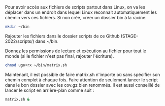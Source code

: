 Pour avoir accès aux fichiers de scripts partout dans Linux, on va les déplacer dans un endroit dans lequel Linux reconnait automatiquement les chemin vers ces fichiers. 
Si non créé, créer un dossier bin à la racine.

```bash
mkdir ~/bin
```

Rajouter les fichiers dans le dossier scripts de ce Github (STAGE-2022/scripts/) dans ~/bin.

Donnez les permissions de lecture et exécution au fichier pour tout le monde (si le fichier n'est pas final, rajouter l'écriture).

```bash
chmod ugo+rx ~/bin/matrix.sh
```

Maintenant, il est possible de faire matrix.sh n'importe où sans spécifier son chemin complet à chaque fois. Faire attention de seulement lancer le script dans le bon dossier avec les cov.gz bien renommés. Il est aussi conseillé de lancer le script en arrière-plan comme suit :

```bash
matrix.sh &
```
